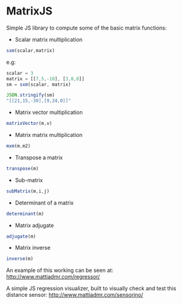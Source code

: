 MatrixJS
========

Simple JS library to compute some of the basic matrix functions:

- Scalar matrix multiplication
```javascript
sxm(scalar,matrix)
```
e.g:
```javascript
scalar = 3
matrix = [[7,5,-10], [3,8,0]]
sm = sxm(scalar, matrix)

JSON.stringify(sm)
"[[21,15,-30],[9,24,0]]"
```


- Matrix vector multiplication
```javascript
matrixVector(m,v)
```

- Matrix matrix multiplication
```javascript
mxm(m,m2)
```

- Transpose a  matrix
```javascript
transpose(m)
```

-  Sub-matrix
```javascript
subMatrix(m,i,j)
```

- Determinant of a matrix
```javascript
determinant(m)
```

- Matrix adjugate
```javascript
adjugate(m)
```

- Matrix inverse
```javascript
inverse(m)
```


An example of this working can be seen at:
http://www.mattiadmr.com/regressor/

A simple JS regression visualizer, built to visually check and test this distance sensor: http://www.mattiadmr.com/sensorino/

